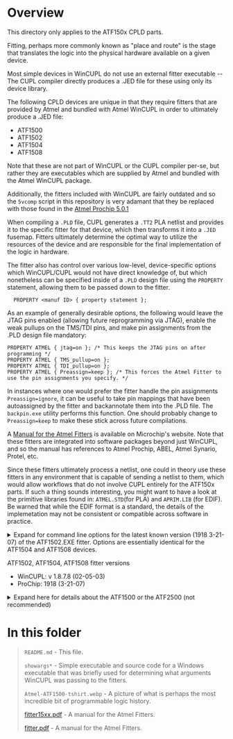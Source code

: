 # Overview
This directory only applies to the ATF150x CPLD parts.

Fitting, perhaps more commonly known as "place and route" is the stage that translates the logic into the physical hardware available on a given device.

Most simple devices in WinCUPL do not use an external fitter executable -- The CUPL compiler directly produces a .JED file for these using only its device library.

The following CPLD devices are unique in that they require fitters that are provided by Atmel and bundled with Atmel WinCUPL in order to ultimately produce a .JED file:
* ATF1500
* ATF1502
* ATF1504
* ATF1508

Note that these are not part of WinCUPL or the CUPL compiler per-se, but rather they are executables which are supplied by Atmel and bundled with the Atmel WinCUPL package.

Additionally, the fitters included with WinCUPL are fairly outdated and so the `5vcomp` script in this repository is very adamant that they be replaced with those found in the [Atmel Prochip 5.0.1](https://ww1.microchip.com/downloads/en/DeviceDoc/ProChip5.0.1.zip)

When compiling a `.PLD` file, CUPL generates a `.TT2` PLA netlist and provides it to the specific fitter for that device, which then transforms it into a `.JED` fusemap. Fitters ultimately determine the optimal way to utilize the resources of the device and are responsible for the final implementation of the logic in hardware.

The fitter also has control over various low-level, device-specific options which WinCUPL/CUPL would not have direct knowledge of, but which nonetheless can be specified inside of a <code>.PLD</code> design file using the <code>PROPERTY</code> statement, allowing them to be passed down to the fitter.

```
  PROPERTY <manuf ID> { property statement };
```

As an example of generally desirable options, the following would leave the JTAG pins enabled (allowing future reprogramming via JTAG), enable the weak pullups on the TMS/TDI pins, and make pin assignments from the .PLD design file mandatory:
```
PROPERTY ATMEL { jtag=on }; /* This keeps the JTAG pins on after programming */
PROPERTY ATMEL { TMS_pullup=on };
PROPERTY ATMEL { TDI_pullup=on };
PROPERTY ATMEL { Preassign=keep }; /* This forces the Atmel Fitter to use the pin assignments you specify. */
```

In instances where one would prefer the fitter handle the pin assignments <code>Preassign=ignore</code>, it can be useful to take pin mappings that have been autoassigned by the fitter and backannotate them into the .PLD file. The <code>backpin.exe</code> utility performs this function. One should probably change to <code>Preassign=keep</code> to make these stick across future compilations.

A [Manual for the Atmel Fitters](https://www.microchip.com/content/dam/mchp/documents/FPGA/pld-design-resources/ATF15xx%20Fitter%20Manual.zip) is available on Microchip's website. Note that these fitters are integrated into software packages beyond just WinCUPL, and so the manual has references to Atmel Prochip, ABEL, Atmel Synario, Protel, etc.

Since these fitters ultimately process a netlist, one could in theory use these fitters in any environment that is capable of sending a netlist to them, which would allow workflows that do not involve CUPL entirely for the ATF150x parts. If such a thing sounds interesting, you might want to have a look at the primitive libraries found in: `ATMEL.STD`(for PLA) and `APRIM.LIB` (for EDIF). Be warned that while the EDIF format is a standard, the details of the implemetation may not be consistent or compatible across software in practice.

<details>
<summary>Expand for command line options for the latest known version (1918 3-21-07) of the ATF1502.EXE fitter.
Options are essentially identical for the ATF1504 and ATF1508 devices.</summary>

```
Atmel ATF1502 Fitter Version 1918 (3-21-07)
Copyright 1999,2000 Atmel Corporation
 Usage: FIT1502.EXE [-i] input_file[.tt2] {options}
 Options:
   -help
   -o output_file_name (for *.tt3 and *.jed)
   -device package_type (PLCC44/TQFP44)
   -tech tech_name (ATF1502AS/ATF1502ASV/ATF1502BE)
   -module module_name
   -preassign TRY|keep|ignore (pin preassignment options)
   -silent (no message on screen)
   -h2 (advanced help option)
   -has (advanced help option for AS)
   -hbe (advanced help option for BE)
````

Advanced help options:
```
Atmel ATF1502 Fitter Version 1918 (3-21-07)
Copyright 1999,2000 Atmel Corporation
   -strategy c [command file name]
   -strategy ifmt (input file format) [TT | edif]
   -strategy lib (library file name for edif input)
   -strategy open_collector = [   OFF |   on  | = pin_name1 pin_name2...]
   -strategy JTAG = [   off |   ON ]
   -strategy pd1 [   OFF |   on ] (power down 1)
   -strategy pd2 [   OFF |   on ] (power down 2)
   -strategy TDI_pullup = [   OFF |   on ]
   -strategy TMS_pullup = [   OFF |   on ]
   -strategy DEBUG = [   on |   OFF ]
   -strategy output_fast [on | OFF | = pin_name1 pin_name2...]
   -strategy pin_keep [ off | = pin_name1 pin_name2...]
   -strategy ues [value ] (2 ASCII characters)
   -strategy security [ OFF | on ]
   -strategy tPD = [ 5 | 7 ]
   -strategy voltage_level_A [ 1.8 | 2.5 | 3.3]
   -strategy voltage_level_B [ 1.8 | 2.5 | 3.3]
   -strategy fast_inlatch [ OFF | on | = pin_name1 pin_name2...]
   -strategy schmitt_trigger [ OFF | = pin_name1 pin_name2...]
   -strategy pull_up [ OFF | = pin_name1 pin_name2...]
   -strategy unused_To_PinKeeper [ off | ON ]
   -strategy pull_up_unused [ OFF | on]
   -strategy unused_To_Ground [ OFF | on]
   -strategy pull_down [ OFF | = dedicated_pin1 dedicated_pin2...]
   -strategy Latch_Synthesis [ON | off ]
   -strategy Optimize [ON | off]
   -strategy Cascade_Logic [ON | off |= pin_name1 ..pin_nameN]
   -strategy Foldback_Logic [ON | off |= node_name1 ..node_nameN]
   -strategy Soft_Buffer [on | OFF |= node_name1 ..node_nameN]
   -strategy XOR_Synthesis [on | OFF |= pin_name1 ..pin_nameN]
   -strategy Push_Gate [on | OFF]
   -strategy Verilog_sim [sdf | Verilog | OFF]
   -strategy Vhdl_sim [sdf | vhdl | OFF]
   -strategy Out_Edif [on | OFF]
   -strategy Global_Fold [node_name1 ..node_nameN]
   -strategy Global_OE [node_name1 ..node_nameN]
   -strategy OE_node [node_Number1..node_NumberN]
   -strategy logic_doubling [on | OFF]
   -strategy twoclock [clockname]
   -strategy pinfile
```
</details>


ATF1502, ATF1504, ATF1508 fitter versions
 * WinCUPL: v 1.8.7.8 (02-05-03)
 * ProChip: 1918 (3-21-07)

<details>
<summary>Expand here for details about the ATF1500 or the ATF2500 (not recommended)</summary>
 ATF1500 Fitter Versions<br>

 While the ATF1500 is not recommended for use (No JTAG, expensive), details are covered here for completeness.<br>

 Note that the version of the ATF1500 fitter included in WinCUPL is actually newer than the version in Atmel Prochip, and so it should not be replaced. Furthermore, the Atmel Prochip version of this fitter fails to run on 64-bit machines.:<br>
  * WinCUPL: v 2.42 Jul 14 2003
  * ProChip: v 2.41 Nov 18 1997

ATF2500 fitter<br>
While Atmel Prochip seems to include a fitter for this chip, WinCUPL does not seem to require a fitter. It is probably best forgotten about. Furthermore, it does not appear to run on 64-bit machines.
</details>

# In this folder
> 
> <code>README.md</code> - This file.
> 
> <code>showargs*</code> - Simple executable and source code for a Windows executable that was briefly used for determining what arguments WinCUPL was passing to the fitters.
>
> <code>Atmel-ATF1500-tshirt.webp</code> - A picture of what is perhaps the most incredible bit of programmable logic history.
>
> [fitter15xx.pdf](fitter15xx.pdf) - A manual for the Atmel Fitters.
>
> [fitter.pdf](fitter.pdf) - A manual for the Atmel Fitters.
